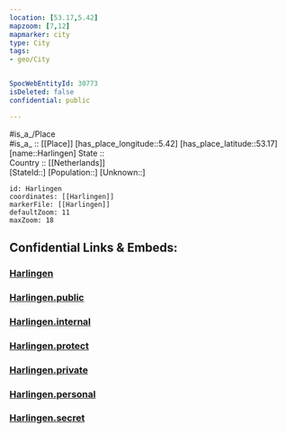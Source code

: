 ```yaml
---
location: [53.17,5.42] 
mapzoom: [7,12] 
mapmarker: city 
type: City
tags:
- geo/City


SpocWebEntityId: 30773
isDeleted: false
confidential: public

---
```

#is_a_/Place  
#is_a_ :: [[Place]] 
[has_place_longitude::5.42] 
[has_place_latitude::53.17] 
[name::Harlingen] 
State ::  
Country :: [[Netherlands]]  
[StateId::] 
[Population::] 
[Unknown::] 


```leaflet
id: Harlingen
coordinates: [[Harlingen]] 
markerFile: [[Harlingen]] 
defaultZoom: 11 
maxZoom: 18
```


## Confidential Links & Embeds: 

### [Harlingen](/_Standards/Earth/Continent/Europe/Europe~West/Netherlands/Provinces~Netherlands/Friesland/City/Harlingen.md) 

### [Harlingen.public](/_public/Earth/Continent/Europe/Europe~West/Netherlands/Provinces~Netherlands/Friesland/City/Harlingen.public.md) 

### [Harlingen.internal](/_internal/Earth/Continent/Europe/Europe~West/Netherlands/Provinces~Netherlands/Friesland/City/Harlingen.internal.md) 

### [Harlingen.protect](/_protect/Earth/Continent/Europe/Europe~West/Netherlands/Provinces~Netherlands/Friesland/City/Harlingen.protect.md) 

### [Harlingen.private](/_private/Earth/Continent/Europe/Europe~West/Netherlands/Provinces~Netherlands/Friesland/City/Harlingen.private.md) 

### [Harlingen.personal](/_personal/Earth/Continent/Europe/Europe~West/Netherlands/Provinces~Netherlands/Friesland/City/Harlingen.personal.md) 

### [Harlingen.secret](/_secret/Earth/Continent/Europe/Europe~West/Netherlands/Provinces~Netherlands/Friesland/City/Harlingen.secret.md)

